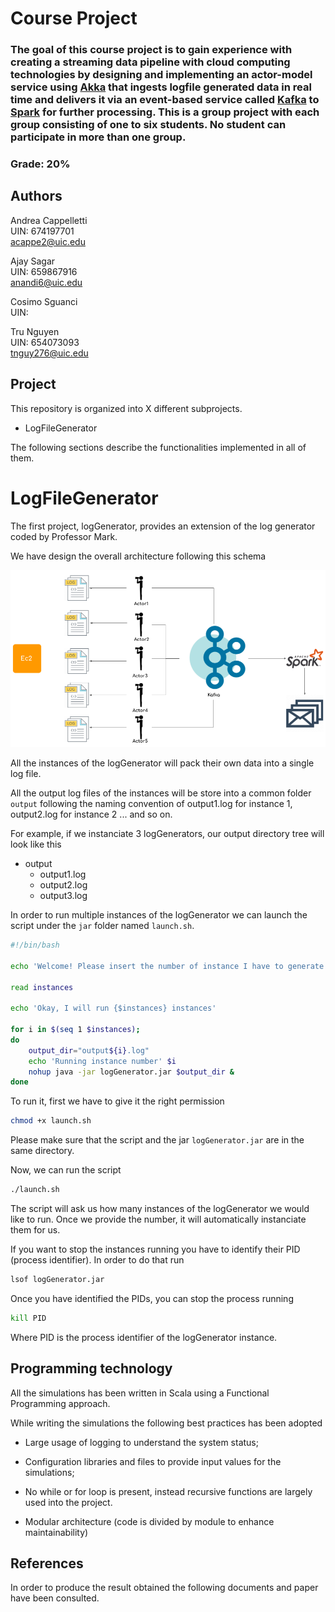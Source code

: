 # Course Project
### The goal of this course project is to gain experience with creating a streaming data pipeline with cloud computing technologies by designing and implementing an actor-model service using [Akka](https://akka.io/) that ingests logfile generated data in real time and delivers it via an event-based service called [Kafka](https://kafka.apache.org/) to [Spark](https://spark.apache.org/) for further processing. This is a group project with each group consisting of one to six students. No student can participate in more than one group.
### Grade: 20%

## Authors
Andrea Cappelletti  
UIN: 674197701   
acappe2@uic.edu

Ajay Sagar  
UIN: 659867916  
anandi6@uic.edu

Cosimo Sguanci  
UIN:

Tru Nguyen  
UIN: 654073093  
tnguy276@uic.edu  

## Project
This repository is organized into X different subprojects.

- LogFileGenerator

The following sections describe the functionalities implemented in all of them.

# LogFileGenerator

The first project, logGenerator, provides an extension of the log generator coded by Professor Mark.

We have design the overall architecture following this schema

![alt text](docs/architecture.png)

All the instances of the logGenerator will pack their own data into a single log file. 

All the output log files of the instances will be store into a common folder <code>output</code> following the naming convention of output1.log for instance 1, output2.log for instance 2 ...  and so on.

For example, if we instanciate 3 logGenerators, our output directory tree will look like this

- output
	- output1.log
	- output2.log
	- output3.log


In order to run multiple instances of the logGenerator we can launch the script under the <code>jar</code> folder named <code>launch.sh</code>.


```bash
#!/bin/bash

echo 'Welcome! Please insert the number of instance I have to generate'

read instances

echo 'Okay, I will run {$instances} instances'

for i in $(seq 1 $instances);
do
    output_dir="output${i}.log"
    echo 'Running instance number' $i
    nohup java -jar logGenerator.jar $output_dir &
done

```

To run it, first we have to give it the right permission

```bash
chmod +x launch.sh
```
Please make sure that the script and the jar <code>logGenerator.jar</code> are in the same directory.

Now, we can run the script

```bash
./launch.sh
```

The script will ask us how many instances of the logGenerator we would like to run. Once we provide the number, it will automatically instanciate them for us.

If you want to stop the instances running you have to identify their PID (process identifier). In order to do that run 

```bash
lsof logGenerator.jar
```

Once you have identified the PIDs, you can stop the process running

```bash
kill PID
```

Where PID is the process identifier of the logGenerator instance.


## Programming technology
All the simulations has been written in Scala using a Functional Programming approach.

While writing the simulations the following best practices has been adopted

- Large usage of logging to understand the system status;


- Configuration libraries and files to provide input values for the simulations;


- No while or for loop is present, instead recursive functions are largely used into the project.


- Modular architecture (code is divided by module to enhance maintainability)

## References
In order to produce the result obtained the following documents and paper
have been consulted.
